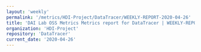 ```yaml
---
layout: 'weekly'
permalink: '/metrics/HDI-Project/DataTracer/WEEKLY-REPORT-2020-04-26'
title: 'DAI Lab OSS Metrics Metrics report for DataTracer | WEEKLY-REPORT-2020-04-26'
organization: 'HDI-Project'
repository: 'DataTracer'
current_date: '2020-04-26'
---
```

